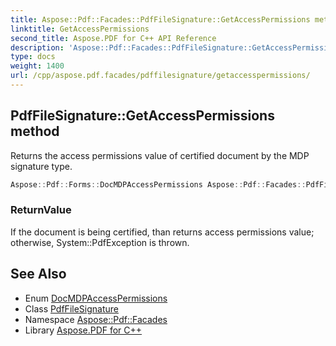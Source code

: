 ```yaml
---
title: Aspose::Pdf::Facades::PdfFileSignature::GetAccessPermissions method
linktitle: GetAccessPermissions
second_title: Aspose.PDF for C++ API Reference
description: 'Aspose::Pdf::Facades::PdfFileSignature::GetAccessPermissions method. Returns the access permissions value of certified document by the MDP signature type in C++.'
type: docs
weight: 1400
url: /cpp/aspose.pdf.facades/pdffilesignature/getaccesspermissions/
---
```

## PdfFileSignature::GetAccessPermissions method


Returns the access permissions value of certified document by the MDP signature type.

```cpp
Aspose::Pdf::Forms::DocMDPAccessPermissions Aspose::Pdf::Facades::PdfFileSignature::GetAccessPermissions()
```


### ReturnValue

If the document is being certified, than returns access permissions value; otherwise, System::PdfException
is thrown.

## See Also

* Enum [DocMDPAccessPermissions](../../../aspose.pdf.forms/docmdpaccesspermissions/)
* Class [PdfFileSignature](../)
* Namespace [Aspose::Pdf::Facades](../../)
* Library [Aspose.PDF for C++](../../../)
